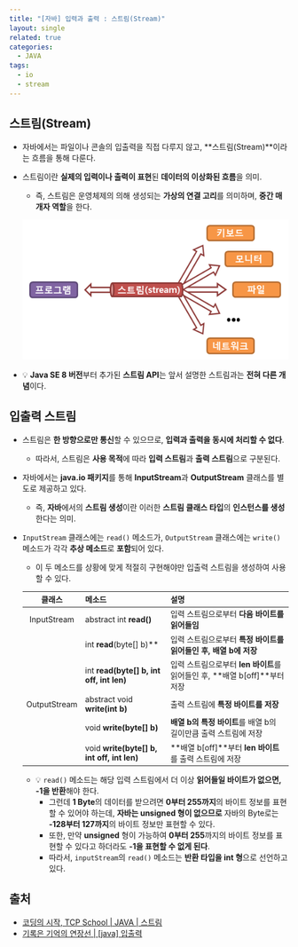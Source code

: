 ```yaml
---
title: "[자바] 입력과 출력 : 스트림(Stream)"
layout: single
related: true
categories:
  - JAVA
tags:
  - io
  - stream
---
```


## 스트림(Stream)
- 자바에서는 파일이나 콘솔의 입출력을 직접 다루지 않고, **스트림(Stream)**이라는 흐름을 통해 다룬다.
- 스트림이란 **실제의 입력이나 출력이 표현**된 **데이터의 이상화된 흐름**을 의미.
  - 즉, 스트림은 운영체제의 의해 생성되는 **가상의 연결 고리**를 의미하며, **중간 매개자 역할**을 한다.

  ![자바 스트림](/assets/images/java/stream.png)
  
- 💡 **Java SE 8 버전**부터 추가된 **스트림 API**는 앞서 설명한 스트림과는 **전혀 다른 개념**이다.

## 입출력 스트림
- 스트림은 **한 방향으로만 통신**할 수 있으므로, **입력과 출력을 동시에 처리할 수 없다**.
  - 따라서, 스트림은 **사용 목적**에 따라 **입력 스트림**과 **출력 스트림**으로 구분된다.

- 자바에서는 **java.io 패키지**를 통해 **InputStream**과 **OutputStream** 클래스를 별도로 제공하고 있다.
  - 즉, **자바**에서의 **스트림 생성**이란 이러한 **스트림 클래스 타입**의 **인스턴스를 생성**한다는 의미.

- `InputStream` 클래스에는 `read()` 메소드가, `OutputStream` 클래스에는 `write()` 메소드가 각각 **추상 메소드**로 **포함**되어 있다.
  - 이 두 메소드를 상황에 맞게 적절히 구현해야만 입출력 스트림을 생성하여 사용할 수 있다.

  | 클래스 | 메소드 | 설명 |
  |:------:|:------|:------|
  | InputStream | abstract int **read()** | 입력 스트림으로부터 **다음 바이트를 읽어들임** |
  |             | int **read**(byte\[\] b)** | 입력 스트림으로부터 **특정 바이트를 읽어들인 후, 배열 b에 저장** |
  |             | int **read(byte\[\] b, int off, int len)** | 입력 스트림으로부터 **len 바이트**를 읽어들인 후, **배열 b\[off\]**부터 저장 |
  | OutputStream | abstract void **write(int b)** | 출력 스트림에 **특정 바이트를 저장** |
  |              | void **write(byte\[\] b)** | **배열 b의 특정 바이트**를 배열 b의 길이만큼 출력 스트림에 저장 |
  |              | void **write(byte\[\] b, int off, int len)** | **배열 b\[off\]**부터 **len 바이트**를 출력 스트림에 저장 |
  
  - 💡 `read()` 메소드는 해당 입력 스트림에서 더 이상 **읽어들일 바이트가 없으면, -1을 반환**해야 한다.
    - 그런데 **1 Byte**의 데이터를 받으려면 **0부터 255까지**의 바이트 정보를 표현할 수 있어야 하는데, **자바는 unsigned 형이 없으므로** 자바의 Byte로는 **-128부터 127까지**의 바이트 정보만 표현할 수 있다.
    - 또한, 만약 **unsigned** 형이 가능하여 **0부터 255**까지의 바이트 정보를 표현할 수 있다고 하더라도 **-1을 표현할 수 없게 된다**.
    - 따라서, `inputStream`의 `read()` 메소드는 **반환 타입을 int 형**으로 선언하고 있다.   

## 출처
- [코딩의 시작, TCP School \| JAVA \| 스트림](https://www.tcpschool.com/java/java_io_stream)
- [기록은 기억의 연장선 \| [java] 입출력](https://joont92.github.io/java/입출력/)
